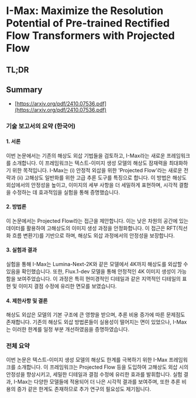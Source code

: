 # I-Max: Maximize the Resolution Potential of Pre-trained Rectified Flow Transformers with Projected Flow
## TL;DR
## Summary
- [https://arxiv.org/pdf/2410.07536.pdf](https://arxiv.org/pdf/2410.07536.pdf)

### 기술 보고서의 요약 (한국어)

#### 1. 서론
이번 논문에서는 기존의 해상도 외삽 기법들을 검토하고, I-Max라는 새로운 프레임워크를 소개합니다. 이 프레임워크는 텍스트-이미지 생성 모델의 해상도 잠재력을 최대화하기 위한 목적입니다. I-Max는 (i) 안정적 외삽을 위한 'Projected Flow'라는 새로운 전략과 (ii) 고해상도 일반화를 위한 고급 추론 도구를 특징으로 합니다. 이 방법은 해상도 외삽에서의 안정성을 높이고, 이미지의 세부 사항을 더 세밀하게 표현하며, 시각적 결함을 수정하는 데 효과적임을 실험을 통해 증명했습니다.

#### 2. 방법론
이 논문에서는 Projected Flow라는 접근을 제안합니다. 이는 낮은 차원의 공간에 있는 데이터를 활용하여 고해상도의 이미지 생성 과정을 안정화합니다. 이 접근은 RFT(직선화 흐름 변환기)를 기반으로 하며, 해상도 외삽 과정에서의 안정성을 보장합니다.

#### 3. 실험과 결과
실험을 통해 I-Max는 Lumina-Next-2K와 같은 모델에서 4K까지 해상도를 외삽할 수 있음을 확인했습니다. 또한, Flux.1-dev 모델을 통해 안정적인 4K 이미지 생성이 가능함을 보여주었습니다. 이 과정은 특히 현미경적인 디테일과 같은 지역적인 디테일의 표현 및 이미지 결점 수정에 유리한 면모를 보였습니다.

#### 4. 제한사항 및 결론
해상도 외삽은 모델의 기본 구조에 큰 영향을 받으며, 추론 비용 증가에 따른 문제점도 존재합니다. 기존의 해상도 외삽 방법론들이 실용성이 떨어지는 면이 있었으나, I-Max는 이러한 한계를 일정 부분 개선하였음을 증명하였습니다.

### 전체 요약
이번 논문은 텍스트-이미지 생성 모델의 해상도 한계를 극복하기 위한 I-Max 프레임워크를 소개합니다. 이 프레임워크는 Projected Flow 등을 도입하여 고해상도 외삽 시의 안정성을 향상시키고, 세밀한 디테일과 결점 수정에 유리한 효과를 발휘합니다. 실험 결과, I-Max는 다양한 모델들에 적용되어 더 나은 시각적 결과를 보여주며, 또한 추론 비용의 증가 같은 한계도 존재하므로 추가 연구의 필요성도 제기됩니다.